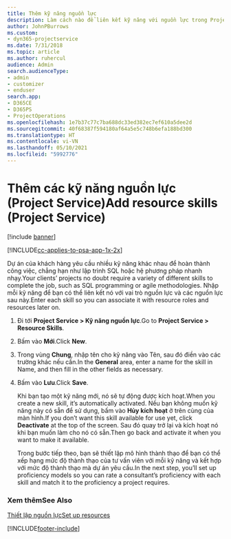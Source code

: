```yaml
---
title: Thêm kỹ năng nguồn lực
description: Làm cách nào để liên kết kỹ năng với nguồn lực trong Project Service
author: JohnPBurrows
ms.custom:
- dyn365-projectservice
ms.date: 7/31/2018
ms.topic: article
ms.author: ruhercul
audience: Admin
search.audienceType:
- admin
- customizer
- enduser
search.app:
- D365CE
- D365PS
- ProjectOperations
ms.openlocfilehash: 1e7b37c77c7ba688dc33ed382ec7ef610a5dee2d
ms.sourcegitcommit: 40f68387f594180af64a5e5c748b6efa188bd300
ms.translationtype: HT
ms.contentlocale: vi-VN
ms.lasthandoff: 05/10/2021
ms.locfileid: "5992776"
---
```

# <a name="add-resource-skills-project-service"></a><span data-ttu-id="22e4f-103">Thêm các kỹ năng nguồn lực (Project Service)</span><span class="sxs-lookup"><span data-stu-id="22e4f-103">Add resource skills (Project Service)</span></span>

[!include [banner](../includes/psa-now-project-operations.md)]

[!INCLUDE[cc-applies-to-psa-app-1x-2x](../includes/cc-applies-to-psa-app-1x-2x.md)]

<span data-ttu-id="22e4f-104">Dự án của khách hàng yêu cầu nhiều kỹ năng khác nhau để hoàn thành công việc, chẳng hạn như lập trình SQL hoặc hệ phương pháp nhanh nhạy.</span><span class="sxs-lookup"><span data-stu-id="22e4f-104">Your clients’ projects no doubt require a variety of different skills to complete the job, such as SQL programming or agile methodologies.</span></span> <span data-ttu-id="22e4f-105">Nhập mỗi kỹ năng để bạn có thể liên kết nó với vai trò nguồn lực và các nguồn lực sau này.</span><span class="sxs-lookup"><span data-stu-id="22e4f-105">Enter each skill so you can associate it with resource roles and resources later on.</span></span>  
  
1. <span data-ttu-id="22e4f-106">Đi tới **Project Service > Kỹ năng nguồn lực**.</span><span class="sxs-lookup"><span data-stu-id="22e4f-106">Go to **Project Service > Resource Skills**.</span></span>  
  
2. <span data-ttu-id="22e4f-107">Bấm vào **Mới**.</span><span class="sxs-lookup"><span data-stu-id="22e4f-107">Click **New**.</span></span>  
  
3. <span data-ttu-id="22e4f-108">Trong vùng **Chung**, nhập tên cho kỹ năng vào Tên, sau đó điền vào các trường khác nếu cần.</span><span class="sxs-lookup"><span data-stu-id="22e4f-108">In the **General** area, enter a name for the skill in Name, and then fill in the other fields as necessary.</span></span>  
  
4. <span data-ttu-id="22e4f-109">Bấm vào **Lưu**.</span><span class="sxs-lookup"><span data-stu-id="22e4f-109">Click **Save**.</span></span>  
  
   <span data-ttu-id="22e4f-110">Khi bạn tạo một kỹ năng mới, nó sẽ tự động được kích hoạt.</span><span class="sxs-lookup"><span data-stu-id="22e4f-110">When you create a new skill, it’s automatically activated.</span></span> <span data-ttu-id="22e4f-111">Nếu bạn không muốn kỹ năng này có sẵn để sử dụng, bấm vào **Hủy kích hoạt** ở trên cùng của màn hình.</span><span class="sxs-lookup"><span data-stu-id="22e4f-111">If you don’t want this skill available for use yet, click **Deactivate** at the top of the screen.</span></span> <span data-ttu-id="22e4f-112">Sau đó quay trở lại và kích hoạt nó khi bạn muốn làm cho nó có sẵn.</span><span class="sxs-lookup"><span data-stu-id="22e4f-112">Then go back and activate it when you want to make it available.</span></span>  
  
   <span data-ttu-id="22e4f-113">Trong bước tiếp theo, bạn sẽ thiết lập mô hình thành thạo để bạn có thể xếp hạng mức độ thành thạo của tư vấn viên với mỗi kỹ năng và kết hợp với mức độ thành thạo mà dự án yêu cầu.</span><span class="sxs-lookup"><span data-stu-id="22e4f-113">In the next step, you’ll set up proficiency models so you can rate a consultant’s proficiency with each skill and match it to the proficiency a project requires.</span></span>  
  
### <a name="see-also"></a><span data-ttu-id="22e4f-114">Xem thêm</span><span class="sxs-lookup"><span data-stu-id="22e4f-114">See Also</span></span>  
 [<span data-ttu-id="22e4f-115">Thiết lập nguồn lực</span><span class="sxs-lookup"><span data-stu-id="22e4f-115">Set up resources</span></span>](../psa/set-up-resources.md)


[!INCLUDE[footer-include](../includes/footer-banner.md)]